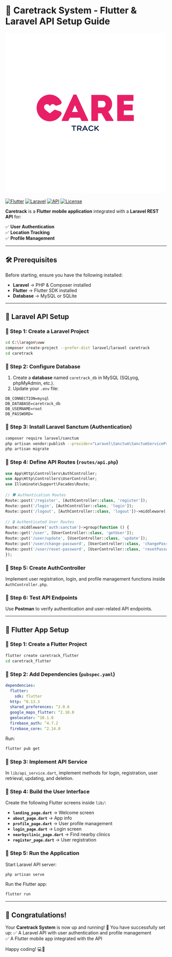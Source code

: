 # 📱 Caretrack System - Flutter & Laravel API Setup Guide

![Caretrack Logo](caretrack_flutter/assets/logo.png)

[![Flutter](https://img.shields.io/badge/Flutter-3.6-blue?logo=flutter)](https://flutter.dev) [![Laravel](https://img.shields.io/badge/Laravel-10-red?logo=laravel)](https://laravel.com) [![API](https://img.shields.io/badge/API-RESTful-blue)](https://developer.mozilla.org/en-US/docs/Glossary/REST) [![License](https://img.shields.io/badge/License-MIT-yellow)](LICENSE)

**Caretrack** is a **Flutter mobile application** integrated with a **Laravel REST API** for:

✅ **User Authentication**  
✅ **Location Tracking**  
✅ **Profile Management**  

---

## 🛠️ Prerequisites
Before starting, ensure you have the following installed:

- **Laravel** → PHP & Composer installed
- **Flutter** → Flutter SDK installed
- **Database** → MySQL or SQLite

---

## 🚀 Laravel API Setup

### 📌 Step 1: Create a Laravel Project
```sh
cd C:\laragon\www
composer create-project --prefer-dist laravel/laravel caretrack
cd caretrack
```

### 📌 Step 2: Configure Database
1. Create a **database** named `caretrack_db` in MySQL (SQLyog, phpMyAdmin, etc.).
2. Update your `.env` file:
```env
DB_CONNECTION=mysql
DB_DATABASE=caretrack_db
DB_USERNAME=root
DB_PASSWORD=
```

### 📌 Step 3: Install Laravel Sanctum (Authentication)
```sh
composer require laravel/sanctum
php artisan vendor:publish --provider="Laravel\Sanctum\SanctumServiceProvider"
php artisan migrate
```

### 📌 Step 4: Define API Routes (`routes/api.php`)
```php
use App\Http\Controllers\AuthController;
use App\Http\Controllers\UserController;
use Illuminate\Support\Facades\Route;

// 🛡️ Authentication Routes
Route::post('/register', [AuthController::class, 'register']);
Route::post('/login', [AuthController::class, 'login']);
Route::post('/logout', [AuthController::class, 'logout'])->middleware('auth:sanctum');

// 🔒 Authenticated User Routes
Route::middleware('auth:sanctum')->group(function () {
Route::get('/user', [UserController::class, 'getUser']);
Route::put('/user/update', [UserController::class, 'update']);
Route::put('/user/change-password', [UserController::class, 'changePassword']);
Route::post('/user/reset-password', [UserController::class, 'resetPassword']);
});
```

### 📌 Step 5: Create AuthController
Implement user registration, login, and profile management functions inside `AuthController.php`.

### 📌 Step 6: Test API Endpoints
Use **Postman** to verify authentication and user-related API endpoints.

---

## 📱 Flutter App Setup

### 📌 Step 1: Create a Flutter Project
```sh
flutter create caretrack_flutter
cd caretrack_flutter
```

### 📌 Step 2: Add Dependencies (`pubspec.yaml`)
```yaml
dependencies:
  flutter:
    sdk: flutter
  http: ^0.13.3
  shared_preferences: ^2.0.6
  google_maps_flutter: ^2.10.0
  geolocator: ^10.1.0
  firebase_auth: ^4.7.2
  firebase_core: ^2.14.0
```
Run:
```sh
flutter pub get
```

### 📌 Step 3: Implement API Service

In `lib/api_service.dart`, implement methods for login, registration, user retrieval, updating, and deletion.

### 📌 Step 4: Build the User Interface
Create the following Flutter screens inside `lib/`:
- **`landing_page.dart`** → Welcome screen
- **`about_page.dart`** → App info
- **`profile_page.dart`** → User profile management
- **`login_page.dart`** → Login screen
- **`nearbyclinic_page.dart`** → Find nearby clinics
- **`register_page.dart`** → User registration

### 📌 Step 5: Run the Application
Start Laravel API server:
```sh
php artisan serve
```
Run the Flutter app:
```sh
flutter run
```

---

## 🎉 Congratulations!
Your **Caretrack System** is now up and running! 🚀 You have successfully set up:
✅ A Laravel API with user authentication and profile management  
✅ A Flutter mobile app integrated with the API  

Happy coding! 💻🚀

